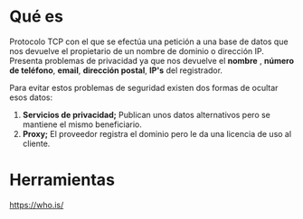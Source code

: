 # Qué es
Protocolo TCP con el que se efectúa una petición a una base de datos que nos devuelve el propietario de un nombre de dominio o dirección IP.
Presenta problemas de privacidad ya que nos devuelve el __nombre__ , __número de teléfono__, __email__, __dirección postal__, __IP's__ del registrador.

Para evitar estos problemas de seguridad existen dos formas de ocultar esos datos:
  1. __Servicios de privacidad;__ Publican unos datos alternativos pero se mantiene el mismo beneficiario.
  2. __Proxy;__ El proveedor registra el dominio pero le da una licencia de uso al cliente.

# Herramientas
  https://who.is/
  
